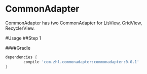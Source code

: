 # CommonAdapter
CommonAdapter has two CommonAdapter for LisView, GridView, RecyclerView.

#Usage
##Step 1

####Gradle
```groovy
dependencies {
        compile 'com.zhl.commonadapter:commonadapter:0.0.1'
}
```
